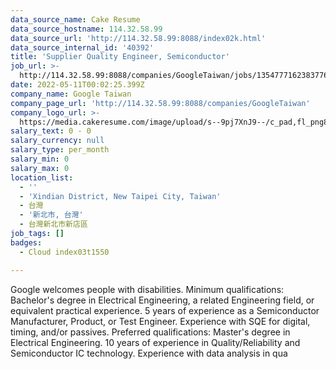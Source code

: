 ```yaml
---
data_source_name: Cake Resume
data_source_hostname: 114.32.58.99
data_source_url: 'http://114.32.58.99:8088/index02k.html'
data_source_internal_id: '40392'
title: 'Supplier Quality Engineer, Semiconductor'
job_url: >-
  http://114.32.58.99:8088/companies/GoogleTaiwan/jobs/135477716238377670-supplier-quality-engineer-semiconductor
date: 2022-05-11T00:02:25.399Z
company_name: Google Taiwan
company_page_url: 'http://114.32.58.99:8088/companies/GoogleTaiwan'
company_logo_url: >-
  https://media.cakeresume.com/image/upload/s--9pj7XnJ9--/c_pad,fl_png8,h_200,w_200/v1568707905/symvi9tbcfy1zxem1zul.png
salary_text: 0 - 0
salary_currency: null
salary_type: per_month
salary_min: 0
salary_max: 0
location_list:
  - ''
  - 'Xindian District, New Taipei City, Taiwan'
  - 台灣
  - '新北市, 台灣'
  - 台灣新北市新店區
job_tags: []
badges:
  - Cloud index03t1550

---
```


Google welcomes people with disabilities. Minimum qualifications: Bachelor's degree in Electrical Engineering, a related Engineering field, or equivalent practical experience. 5 years of experience as a Semiconductor Manufacturer, Product, or Test Engineer. Experience with SQE for digital, timing, and/or passives. Preferred qualifications: Master's degree in Electrical Engineering. 10 years of experience in Quality/Reliability and Semiconductor IC technology. Experience with data analysis in qua